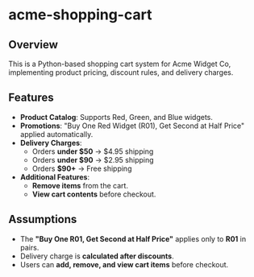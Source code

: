 # acme-shopping-cart


## Overview  
This is a Python-based shopping cart system for Acme Widget Co, implementing product pricing, discount rules, and delivery charges.

## Features  
- **Product Catalog**: Supports Red, Green, and Blue widgets.  
- **Promotions**: "Buy One Red Widget (R01), Get Second at Half Price" applied automatically.  
- **Delivery Charges**:  
  - Orders **under $50** → $4.95 shipping  
  - Orders **under $90** → $2.95 shipping  
  - Orders **$90+** → Free shipping
- **Additional Features**:  
  - **Remove items** from the cart.  
  - **View cart contents** before checkout.
 
## Assumptions  
- The **"Buy One R01, Get Second at Half Price"** applies only to **R01** in pairs.  
- Delivery charge is **calculated after discounts**.  
- Users can **add, remove, and view cart items** before checkout.  
